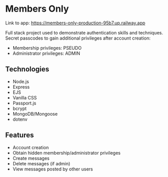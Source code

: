 # Members Only

Link to app: https://members-only-production-95b7.up.railway.app

Full stack project used to demonstrate authentication skills and techniques.
Secret passcodes to gain additional privileges after account creation:
  * Membership privileges: PSEUDO
  * Administrator privileges: ADMIN
  
## Technologies
  * Node.js
  * Express
  * EJS
  * Vanilla CSS
  * Passport.js
  * bcrypt
  * MongoDB/Mongoose
  * dotenv
  
## Features
* Account creation
* Obtain hidden membership/administrator privileges
* Create messages
* Delete messages (if admin)
* View messages posted by other users

